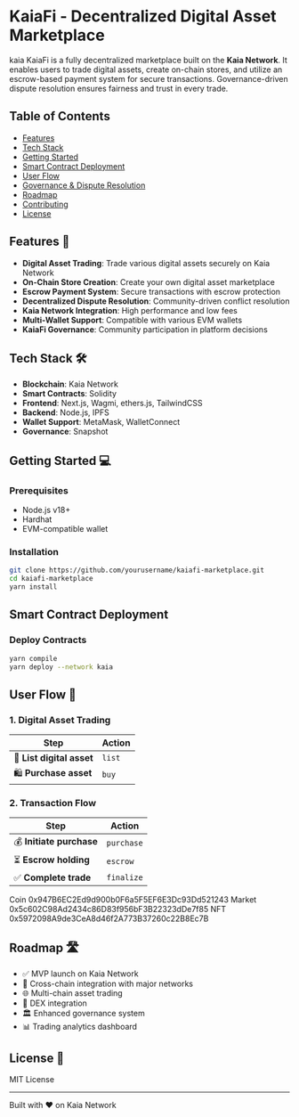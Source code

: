 # KaiaFi - Decentralized Digital Asset Marketplace
kaia
KaiaFi is a fully decentralized marketplace built on the **Kaia Network**. It enables users to trade digital assets, create on-chain stores, and utilize an escrow-based payment system for secure transactions. Governance-driven dispute resolution ensures fairness and trust in every trade.

## Table of Contents
- [Features](#features)
- [Tech Stack](#tech-stack)
- [Getting Started](#getting-started)
- [Smart Contract Deployment](#smart-contract-deployment)
- [User Flow](#user-flow)
- [Governance & Dispute Resolution](#governance--dispute-resolution)
- [Roadmap](#roadmap)
- [Contributing](#contributing)
- [License](#license)

## Features 🚀
- **Digital Asset Trading**: Trade various digital assets securely on Kaia Network
- **On-Chain Store Creation**: Create your own digital asset marketplace
- **Escrow Payment System**: Secure transactions with escrow protection
- **Decentralized Dispute Resolution**: Community-driven conflict resolution
- **Kaia Network Integration**: High performance and low fees
- **Multi-Wallet Support**: Compatible with various EVM wallets
- **KaiaFi Governance**: Community participation in platform decisions

## Tech Stack 🛠
- **Blockchain**: Kaia Network
- **Smart Contracts**: Solidity
- **Frontend**: Next.js, Wagmi, ethers.js, TailwindCSS
- **Backend**: Node.js, IPFS
- **Wallet Support**: MetaMask, WalletConnect
- **Governance**: Snapshot

## Getting Started 💻

### Prerequisites
- Node.js v18+
- Hardhat
- EVM-compatible wallet

### Installation
```sh
git clone https://github.com/yourusername/kaiafi-marketplace.git
cd kaiafi-marketplace
yarn install
```

## Smart Contract Deployment
### Deploy Contracts
```sh
yarn compile
yarn deploy --network kaia
```

## User Flow 🔄
### **1. Digital Asset Trading**
| Step | Action |
|------|--------|
| 📝 **List digital asset** | `list` |
| 🛍️ **Purchase asset** | `buy` |

### **2. Transaction Flow**
| Step | Action |
|------|--------|
| 💰 **Initiate purchase** | `purchase` |
| ⏳ **Escrow holding** | `escrow` |
| ✅ **Complete trade** | `finalize` |


Coin 0x947B6EC2Ed9d900b0F6a5F5EF6E3Dc93Dd521243
Market 0x5c602C98Ad2434c86D83f956bF3B22323dDe7f85
NFT 0x5972098A9de3CeA8d46f2A773B37260c22B8Ec7B


## Roadmap 🛣
- ✅ MVP launch on Kaia Network
- 🔄 Cross-chain integration with major networks
- 🌐 Multi-chain asset trading
- 🤝 DEX integration
- 🏛 Enhanced governance system
- 📊 Trading analytics dashboard

## License 📜
MIT License

---
Built with ❤️ on Kaia Network


